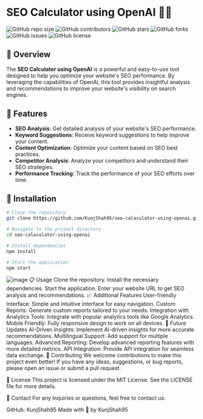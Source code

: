 # SEO Calculator using OpenAI 🧮🤖

![GitHub repo size](https://img.shields.io/github/repo-size/KunjShah95/seo-calaculator-using-openai)
![GitHub contributors](https://img.shields.io/github/contributors/KunjShah95/seo-calaculator-using-openai)
![GitHub stars](https://img.shields.io/github/stars/KunjShah95/seo-calaculator-using-openai?style=social)
![GitHub forks](https://img.shields.io/github/forks/KunjShah95/seo-calaculator-using-openai?style=social)
![GitHub issues](https://img.shields.io/github/issues/KunjShah95/seo-calaculator-using-openai)
![GitHub license](https://img.shields.io/github/license/KunjShah95/seo-calaculator-using-openai)

## 📖 Overview

The **SEO Calculator using OpenAI** is a powerful and easy-to-use tool designed to help you optimize your website's SEO performance. By leveraging the capabilities of OpenAI, this tool provides insightful analysis and recommendations to improve your website's visibility on search engines.

## 🚀 Features

- **SEO Analysis**: Get detailed analysis of your website's SEO performance.
- **Keyword Suggestions**: Receive keyword suggestions to help improve your content.
- **Content Optimization**: Optimize your content based on SEO best practices.
- **Competitor Analysis**: Analyze your competitors and understand their SEO strategies.
- **Performance Tracking**: Track the performance of your SEO efforts over time.

## 🔧 Installation

```bash
# Clone the repository
git clone https://github.com/KunjShah95/seo-calaculator-using-openai.git

# Navigate to the project directory
cd seo-calaculator-using-openai

# Install dependencies
npm install

# Start the application
npm start
```
![image](https://github.com/user-attachments/assets/a127cf82-6a79-4799-8eb5-3f66f8858276)
📋 Usage
Clone the repository.
Install the necessary dependencies.
Start the application.
Enter your website URL to get SEO analysis and recommendations.
📈 Additional Features
User-friendly Interface: Simple and intuitive interface for easy navigation.
Custom Reports: Generate custom reports tailored to your needs.
Integration with Analytics Tools: Integrate with popular analytics tools like Google Analytics.
Mobile Friendly: Fully responsive design to work on all devices.
🔮 Future Updates
AI-Driven Insights: Implement AI-driven insights for more accurate recommendations.
Multilingual Support: Add support for multiple languages.
Advanced Reporting: Develop advanced reporting features with more detailed metrics.
API Integration: Provide API integration for seamless data exchange.
🤝 Contributing
We welcome contributions to make this project even better! If you have any ideas, suggestions, or bug reports, please open an issue or submit a pull request.

📄 License
This project is licensed under the MIT License. See the LICENSE file for more details.


📧 Contact
For any inquiries or questions, feel free to contact us:

GitHub: KunjShah95
Made with 💖 by KunjShah95
